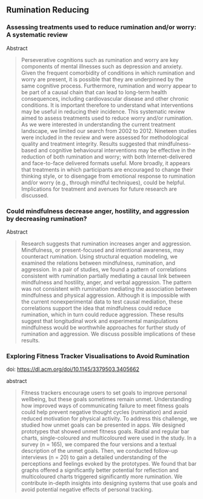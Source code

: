 ## Rumination Reducing

### Assessing treatments used to reduce rumination and/or worry: A systematic review

Abstract

> Perseverative cognitions such as rumination and worry are key components of mental illnesses such as depression and anxiety. Given the frequent comorbidity of conditions in which rumination and worry are present, it is possible that they are underpinned by the same cognitive process. Furthermore, rumination and worry appear to be part of a causal chain that can lead to long-term health consequences, including cardiovascular disease and other chronic conditions. It is important therefore to understand what interventions may be useful in reducing their incidence. This systematic review aimed to assess treatments used to reduce worry and/or rumination. As we were interested in understanding the current treatment landscape, we limited our search from 2002 to 2012. Nineteen studies were included in the review and were assessed for methodological quality and treatment integrity. Results suggested that mindfulness-based and cognitive behavioural interventions may be effective in the reduction of both rumination and worry; with both Internet-delivered and face-to-face delivered formats useful. More broadly, it appears that treatments in which participants are encouraged to change their thinking style, or to disengage from emotional response to rumination and/or worry (e.g., through mindful techniques), could be helpful. Implications for treatment and avenues for future research are discussed.



### Could mindfulness decrease anger, hostility, and aggression by decreasing rumination?

Abstract

> Research suggests that rumination increases anger and aggression. Mindfulness, or present-focused and intentional awareness, may counteract rumination. Using structural equation modeling, we examined the relations between mindfulness, rumination, and aggression. In a pair of studies, we found a pattern of correlations consistent with rumination partially mediating a causal link between mindfulness and hostility, anger, and verbal aggression. The pattern was not consistent with rumination mediating the association between mindfulness and physical aggression. Although it is impossible with the current nonexperimental data to test causal mediation, these correlations support the idea that mindfulness could reduce rumination, which in turn could reduce aggression. These results suggest that longitudinal work and experimental manipulations mindfulness would be worthwhile approaches for further study of rumination and aggression. We discuss possible implications of these results.

### Exploring Fitness Tracker Visualisations to Avoid Rumination

doi: https://dl.acm.org/doi/10.1145/3379503.3405662

abstract

>Fitness trackers encourage users to set goals to improve personal wellbeing, but these goals sometimes remain unmet. Understanding how improved ways of communicating failure to meet fitness goals could help prevent negative thought cycles (rumination) and avoid reduced motivation for physical activity. To address this challenge, we studied how unmet goals can be presented in apps. We designed prototypes that showed unmet fitness goals. Radial and regular bar charts, single-coloured and multicoloured were used in the study. In a survey (n = 165), we compared the four versions and a textual description of the unmet goals. Then, we conducted follow-up interviews (n = 20) to gain a detailed understanding of the perceptions and feelings evoked by the prototypes. We found that bar graphs offered a significantly better potential for reflection and multicoloured charts triggered significantly more rumination. We contribute in-depth insights into designing systems that use goals and avoid potential negative effects of personal tracking.